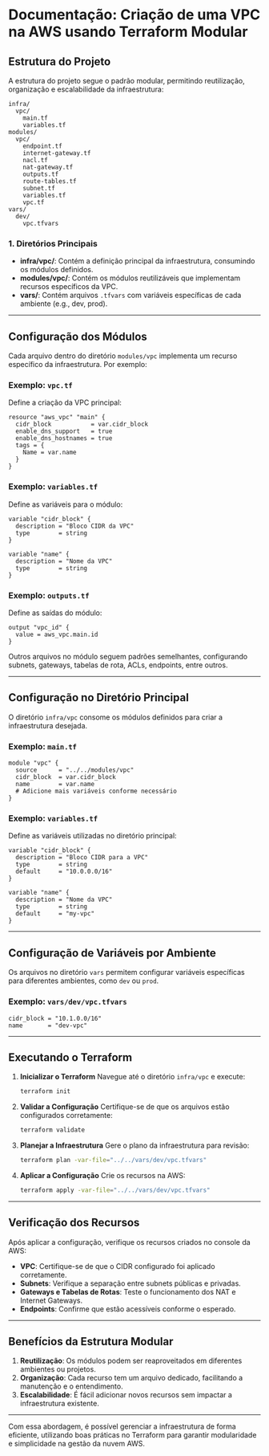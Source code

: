 # Documentação: Criação de uma VPC na AWS usando Terraform Modular

## Estrutura do Projeto
A estrutura do projeto segue o padrão modular, permitindo reutilização, organização e escalabilidade da infraestrutura:

```
infra/
  vpc/
    main.tf
    variables.tf
modules/
  vpc/
    endpoint.tf
    internet-gateway.tf
    nacl.tf
    nat-gateway.tf
    outputs.tf
    route-tables.tf
    subnet.tf
    variables.tf
    vpc.tf
vars/
  dev/
    vpc.tfvars
```

### 1. Diretórios Principais
- **infra/vpc/**: Contém a definição principal da infraestrutura, consumindo os módulos definidos.
- **modules/vpc/**: Contém os módulos reutilizáveis que implementam recursos específicos da VPC.
- **vars/**: Contém arquivos `.tfvars` com variáveis específicas de cada ambiente (e.g., dev, prod).

---

## Configuração dos Módulos
Cada arquivo dentro do diretório `modules/vpc` implementa um recurso específico da infraestrutura. Por exemplo:

### Exemplo: **`vpc.tf`**
Define a criação da VPC principal:

```hcl
resource "aws_vpc" "main" {
  cidr_block           = var.cidr_block
  enable_dns_support   = true
  enable_dns_hostnames = true
  tags = {
    Name = var.name
  }
}
```

### Exemplo: **`variables.tf`**
Define as variáveis para o módulo:

```hcl
variable "cidr_block" {
  description = "Bloco CIDR da VPC"
  type        = string
}

variable "name" {
  description = "Nome da VPC"
  type        = string
}
```

### Exemplo: **`outputs.tf`**
Define as saídas do módulo:

```hcl
output "vpc_id" {
  value = aws_vpc.main.id
}
```

Outros arquivos no módulo seguem padrões semelhantes, configurando subnets, gateways, tabelas de rota, ACLs, endpoints, entre outros.

---

## Configuração no Diretório Principal
O diretório `infra/vpc` consome os módulos definidos para criar a infraestrutura desejada.

### Exemplo: **`main.tf`**

```hcl
module "vpc" {
  source      = "../../modules/vpc"
  cidr_block  = var.cidr_block
  name        = var.name
  # Adicione mais variáveis conforme necessário
}
```

### Exemplo: **`variables.tf`**
Define as variáveis utilizadas no diretório principal:

```hcl
variable "cidr_block" {
  description = "Bloco CIDR para a VPC"
  type        = string
  default     = "10.0.0.0/16"
}

variable "name" {
  description = "Nome da VPC"
  type        = string
  default     = "my-vpc"
}
```

---

## Configuração de Variáveis por Ambiente
Os arquivos no diretório `vars` permitem configurar variáveis específicas para diferentes ambientes, como `dev` ou `prod`.

### Exemplo: **`vars/dev/vpc.tfvars`**

```hcl
cidr_block = "10.1.0.0/16"
name       = "dev-vpc"
```

---

## Executando o Terraform

1. **Inicializar o Terraform**
   Navegue até o diretório `infra/vpc` e execute:
   ```bash
   terraform init
   ```

2. **Validar a Configuração**
   Certifique-se de que os arquivos estão configurados corretamente:
   ```bash
   terraform validate
   ```

3. **Planejar a Infraestrutura**
   Gere o plano da infraestrutura para revisão:
   ```bash
   terraform plan -var-file="../../vars/dev/vpc.tfvars"
   ```

4. **Aplicar a Configuração**
   Crie os recursos na AWS:
   ```bash
   terraform apply -var-file="../../vars/dev/vpc.tfvars"
   ```

---

## Verificação dos Recursos
Após aplicar a configuração, verifique os recursos criados no console da AWS:
- **VPC**: Certifique-se de que o CIDR configurado foi aplicado corretamente.
- **Subnets**: Verifique a separação entre subnets públicas e privadas.
- **Gateways e Tabelas de Rotas**: Teste o funcionamento dos NAT e Internet Gateways.
- **Endpoints**: Confirme que estão acessíveis conforme o esperado.

---

## Benefícios da Estrutura Modular
1. **Reutilização**: Os módulos podem ser reaproveitados em diferentes ambientes ou projetos.
2. **Organização**: Cada recurso tem um arquivo dedicado, facilitando a manutenção e o entendimento.
3. **Escalabilidade**: É fácil adicionar novos recursos sem impactar a infraestrutura existente.

---

Com essa abordagem, é possível gerenciar a infraestrutura de forma eficiente, utilizando boas práticas no Terraform para garantir modularidade e simplicidade na gestão da nuvem AWS.

